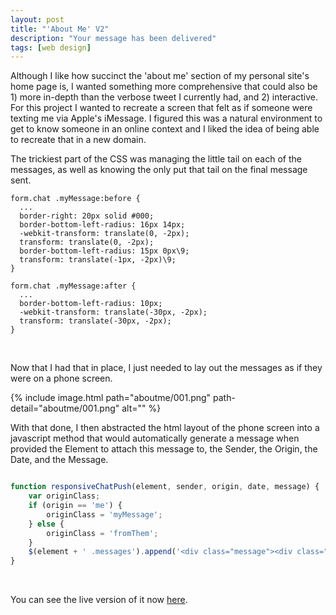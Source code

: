```yaml
---
layout: post
title: "'About Me' V2"
description: "Your message has been delivered"
tags: [web design]
---
```


Although I like how succinct the 'about me' section of my personal site's home page is, I wanted something more comprehensive that could also be 1) more in-depth than the verbose tweet I currently had, and 2) interactive. For this project I wanted to recreate a screen that felt as if someone were texting me via Apple's iMessage. I figured this was a natural environment to get to know someone in an online context and I liked the idea of being able to recreate that in a new domain.

The trickiest part of the CSS was managing the little tail on each of the messages, as well as knowing the only put that tail on the final message sent.

```
form.chat .myMessage:before {
  ... 
  border-right: 20px solid #000;
  border-bottom-left-radius: 16px 14px;
  -webkit-transform: translate(0, -2px);
  transform: translate(0, -2px);
  border-bottom-left-radius: 15px 0px\9;
  transform: translate(-1px, -2px)\9;
}

form.chat .myMessage:after {
  ...
  border-bottom-left-radius: 10px;
  -webkit-transform: translate(-30px, -2px);
  transform: translate(-30px, -2px);
}
```
&nbsp;

Now that I had that in place, I just needed to lay out the messages as if they were on a phone screen.

{% include image.html path="aboutme/001.png" path-detail="aboutme/001.png" alt="" %}

With that done, I then abstracted the html layout of the phone screen into a javascript method that would automatically generate a message when provided the Element to attach this message to, the Sender, the Origin, the Date, and the Message.

```javascript

function responsiveChatPush(element, sender, origin, date, message) {
    var originClass;
    if (origin == 'me') {
        originClass = 'myMessage';
    } else {
        originClass = 'fromThem';
    }
    $(element + ' .messages').append('<div class="message"><div class="' + originClass + '"><p>' + message + '</p><date><b>' + sender + '</b> ' + date + '</date></div></div>');
}
```

&nbsp;

You can see the live version of it now [here](http://ryanwsheehan.com/about/).
